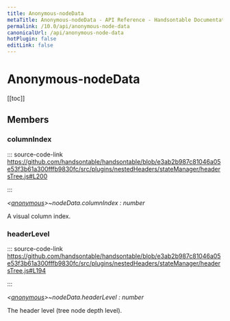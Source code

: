 ```yaml
---
title: Anonymous-nodeData
metaTitle: Anonymous-nodeData - API Reference - Handsontable Documentation
permalink: /10.0/api/anonymous-node-data
canonicalUrl: /api/anonymous-node-data
hotPlugin: false
editLink: false
---
```


# Anonymous-nodeData

[[toc]]
## Members

### columnIndex
  
::: source-code-link https://github.com/handsontable/handsontable/blob/e3ab2b987c81046a05e53f3b61a300fffb9830fc/src/plugins/nestedHeaders/stateManager/headersTree.js#L200

:::

_&lt;[anonymous](@/api/anonymous.md)&gt;~nodeData.columnIndex : number_

A visual column index.



### headerLevel
  
::: source-code-link https://github.com/handsontable/handsontable/blob/e3ab2b987c81046a05e53f3b61a300fffb9830fc/src/plugins/nestedHeaders/stateManager/headersTree.js#L194

:::

_&lt;[anonymous](@/api/anonymous.md)&gt;~nodeData.headerLevel : number_

The header level (tree node depth level).



